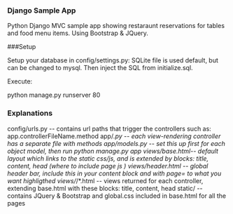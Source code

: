 ### Django Sample App

Python Django MVC sample app showing restaraunt reservations for tables and food menu items. Using Bootstrap & JQuery.


###Setup

Setup your database in config/settings.py: SQLite file is used default, but can be changed to mysql. Then inject the SQL from initialize.sql. 

Execute:

python manage.py runserver 80

### Explanations

config/urls.py -- contains url paths that trigger the controllers such as: app.controllerFileName.method 
app/*.py -- each view-rendering controller has a separate file with methods
app/models.py -- set this up first for each object model, then run python manage.py app
views/base.html-- default layout which links to the static css/js, and is extended by blocks: title, content, head (where to include page js )
views/header.html -- global header bar, include this in your content block and with page= to what you want highligthed
views/*/*.html -- views returned for each controller, extending base.html with these blocks: title, content, head
static/ -- contains JQuery & Bootstrap and global.css included in base.html for all the pages
